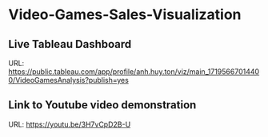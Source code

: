# Video-Games-Sales-Visualization


## Live Tableau Dashboard

URL: https://public.tableau.com/app/profile/anh.huy.ton/viz/main_17195667014400/VideoGamesAnalysis?publish=yes


## Link to Youtube video demonstration

URL: https://youtu.be/3H7vCpD2B-U